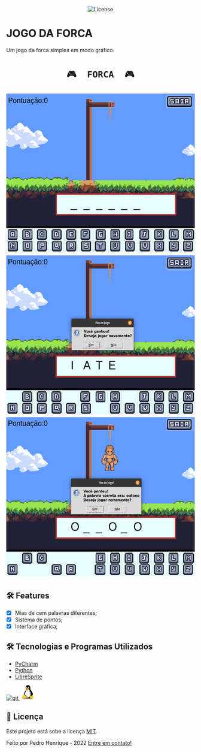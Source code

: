 <p align="center">
      
   <img alt="License" src="https://img.shields.io/badge/license-MIT-brightgreen">
    
</p>

# JOGO DA FORCA

Um jogo da forca simples em modo gráfico.

<h1 align="center"> 
	

    🎮  FORCA  🎮
<img src="./assets/img1.png" alt="dmc_1" height="425">
<img src="./assets/img3.png" alt="dmc_3" height="425">
<img src="./assets/img2.png" alt="dmc_2" height="425">
</🎮>
</h1>

## 🛠 Features

- [x] Mias de cem palavras diferentes;
- [x] Sistema de pontos;
- [x] Interface gráfica;

## 🛠 Tecnologias e Programas Utilizados

- [PyCharm](https://www.jetbrains.com/pt-br/pycharm/)
- [Python](https://www.python.org/)
- [LibreSprite](https://libresprite.github.io/#!/)

<a href="https://git-scm.com/" target="_blank"> <img src="https://www.vectorlogo.zone/logos/git-scm/git-scm-icon.svg" alt="git" width="40" height="40"/> </a> <a href="https://www.linux.org/" target="_blank"> <img src="https://raw.githubusercontent.com/devicons/devicon/master/icons/linux/linux-original.svg" alt="linux" width="40" height="40"/> </a> 

## 📝 Licença

Este projeto está sobe a licença [MIT](./LICENSE).

Feito por Pedro Henrique - 2022 [Entre em contato!](https://www.linkedin.com/in/pedro-henrique-88a810186/)
